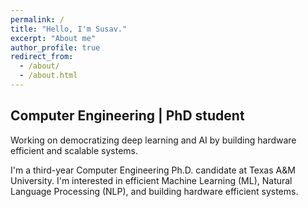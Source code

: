 ```yaml
---
permalink: /
title: "Hello, I'm Susav."
excerpt: "About me"
author_profile: true
redirect_from: 
  - /about/
  - /about.html
---
```


Computer Engineering | PhD student
-------------------

Working on democratizing deep learning and AI by building hardware efficient and scalable systems. 

I'm a third-year Computer Engineering Ph.D. candidate at Texas A&M University. I'm interested in efficient Machine Learning (ML), Natural Language Processing (NLP), and building hardware efficient systems. 